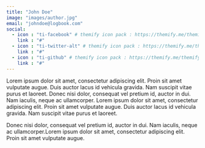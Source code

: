 ```yaml
---
title: "John Doe"
image: "images/author.jpg"
email: "johndoe@logbook.com"
social:
  - icon : "ti-facebook" # themify icon pack : https://themify.me/themify-icons
    link : "#"
  - icon : "ti-twitter-alt" # themify icon pack : https://themify.me/themify-icons
    link : "#"
  - icon : "ti-github" # themify icon pack : https://themify.me/themify-icons
    link : "#"
---
```


Lorem ipsum dolor sit amet, consectetur adipiscing elit. Proin sit amet vulputate augue. Duis auctor lacus id vehicula gravida. Nam suscipit vitae purus et laoreet. Donec nisi dolor, consequat vel pretium id, auctor in dui. Nam iaculis, neque ac ullamcorper. Lorem ipsum dolor sit amet, consectetur adipiscing elit. Proin sit amet vulputate augue. Duis auctor lacus id vehicula gravida. Nam suscipit vitae purus et laoreet.

Donec nisi dolor, consequat vel pretium id, auctor in dui. Nam iaculis, neque ac ullamcorper.Lorem ipsum dolor sit amet, consectetur adipiscing elit. Proin sit amet vulputate augue. 